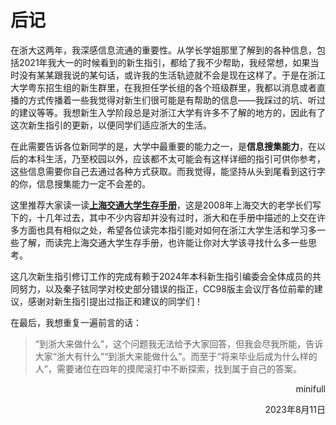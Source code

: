 # 后记

在浙大这两年，我深感信息流通的重要性。从学长学姐那里了解到的各种信息，包括2021年我大一的时候看到的新生指引，都给了我不少帮助，我经常想，如果当时没有某某跟我说的某句话，或许我的生活轨迹就不会是现在这样了。于是在浙江大学粤东招生组的新生群里，在我担任学长组的各个班级群里，我都以消息或者直播的方式传播着一些我觉得对新生们很可能是有帮助的信息——我踩过的坑、听过的建议等等。我想新生入学阶段总是对浙江大学有许多不了解的地方的，因此有了这次新生指引的更新，以便同学们适应浙大的生活。

在此需要告诉各位新同学的是，大学中最重要的能力之一，是**信息搜集能力**，在以后的本科生活，乃至校园以外，应该都不太可能会有这样详细的指引可供你参考，这些信息需要你自己去通过各种方式获取。而我觉得，能坚持从头到尾看到这行字的你，信息搜集能力一定不会差的。

这里推荐大家读一读[**上海交通大学生存手册**](https://survivesjtu.gitbook.io/survivesjtumanual/li-zhi-pian/huan-ying-lai-dao-shang-hai-jiao-tong-da-xue)，这是2008年上海交大的老学长们写下的，十几年过去，其中不少内容却并没有过时，浙大和在手册中描述的上交在许多方面也具有相似之处，希望各位读完本指引能对如何在浙江大学生活和学习多一些了解，而读完上海交通大学生存手册，也许能让你对大学该寻找什么多一些思考。

这几次新生指引修订工作的完成有赖于2024年本科新生指引编委会全体成员的共同努力，以及秦子铉同学对校史部分错误的指正，CC98版主会议厅各位前辈的建议，感谢对新生指引提出过指正和建议的同学们！

在最后，我想重复一遍前言的话：

> “到浙大来做什么”，这个问题我无法给予大家回答，但我会尽我所能，告诉大家“浙大有什么”“到浙大来能做什么”。而至于“将来毕业后成为什么样的人”，需要诸位在四年的摸爬滚打中不断探索，找到属于自己的答案。

<p align="right">minifull</p>
<p align="right">2023年8月11日</p>
